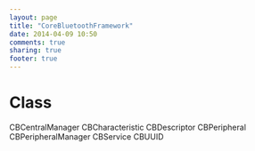 ```yaml
---
layout: page
title: "CoreBluetoothFramework"
date: 2014-04-09 10:50
comments: true
sharing: true
footer: true
---
```


# Class



CBCentralManager
CBCharacteristic
CBDescriptor
CBPeripheral
CBPeripheralManager
CBService
CBUUID
